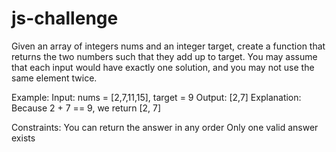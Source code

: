 # js-challenge

Given an array of integers nums and an integer target, create a function that returns the two
numbers such that they add up to target.
You may assume that each input would have exactly one solution, and you may not use the
same element twice.

Example:
Input: nums = [2,7,11,15], target = 9
Output: [2,7]
Explanation: Because 2 + 7 == 9, we return [2, 7]

Constraints:
You can return the answer in any order
Only one valid answer exists
